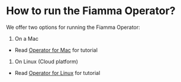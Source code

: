 # How to run the Fiamma Operator?

We offer two options for running the Fiamma Operator:

1. On a Mac

* Read [Operator for Mac](operator-for-mac/) for tutorial

1. On Linux (Cloud platform)

* Read [Operator for Linux](operator-for-linux/) for tutorial
